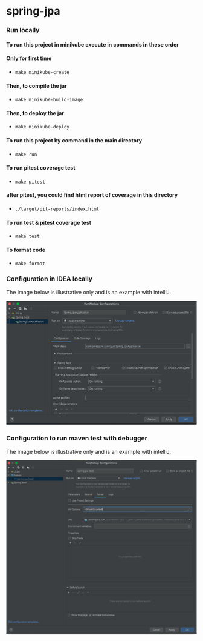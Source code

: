 # spring-jpa

### Run locally

#### To run this project in minikube execute in commands in these order
#### Only for first time
* ```make minikube-create```
#### Then, to compile the jar
* ```make minikube-build-image```
#### Then, to deploy the jar
* ```make minikube-deploy```

#### To run this project by command in the main directory
* ```make run```

#### To run pitest coverage test
* ```make pitest```

#### after pitest, you could find html report of coverage in this directory
* ```./target/pit-reports/index.html```

#### To run test & pitest coverage test
* ```make test```

#### To format code
* ```make format```

### Configuration in IDEA locally

The image below is illustrative only and is an example with intelliJ.

![Image description](doc/images/idea.png)

### Configuration to run maven test with debugger

The image below is illustrative only and is an example with intelliJ.

![Image description](doc/images/test-debug.png)